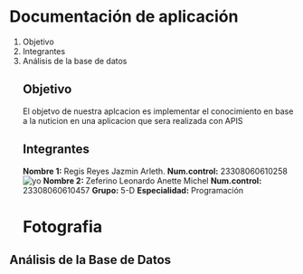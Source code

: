 # Documentación de aplicación
1. Objetivo
2. Integrantes
3. Análisis de la base de datos
   ## Objetivo
   El objetvo de nuestra aplcacion es implementar el conocimiento en base a la nuticion en una aplicacion que sera realizada con APIS
   ## Integrantes
   **Nombre 1:** Regis Reyes Jazmin Arleth.
   **Num.control:** 23308060610258
   ![yo](https://github.com/user-attachments/assets/f1584314-9281-4935-b4fe-a8ed2d6971ab)
   **Nombre 2:** Zeferino Leonardo Anette Michel
   **Num.control:** 23308060610457
   **Grupo:** 5-D
   **Especialidad:** Programación
   # Fotografia
## Análisis de la Base de Datos 
